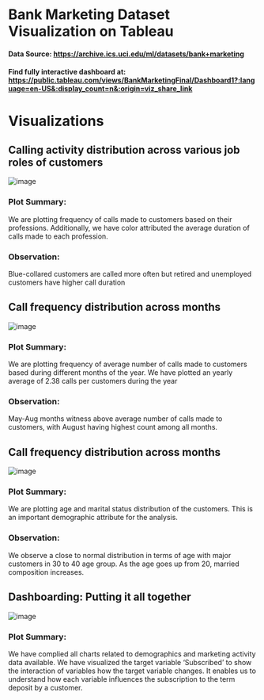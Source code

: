 # Bank Marketing Dataset Visualization on Tableau

#### Data Source: https://archive.ics.uci.edu/ml/datasets/bank+marketing

#### Find fully interactive dashboard at: https://public.tableau.com/views/BankMarketingFinal/Dashboard1?:language=en-US&:display_count=n&:origin=viz_share_link

# Visualizations

## Calling activity distribution across various job roles of customers

![image](https://user-images.githubusercontent.com/98545133/198093449-29b62afb-5261-45f9-977d-ec5413a08017.png)

### Plot Summary:
We are plotting frequency of calls made to customers based on their professions. Additionally, we have color attributed the average duration of calls made to each profession. 

### Observation:
Blue-collared customers are called more often but retired and unemployed customers have higher call duration


## Call frequency distribution across months

![image](https://user-images.githubusercontent.com/98545133/198093641-10057e7e-de34-4f9f-a0de-07c94e59cdf7.png)

### Plot Summary:
We are plotting frequency of average number of calls made to customers based during different months of the year. We have plotted an yearly average of 2.38 calls per customers during the year

### Observation:
May-Aug months witness above average number of calls made to customers, with August having highest count among all months.


## Call frequency distribution across months

![image](https://user-images.githubusercontent.com/98545133/198093784-066a0d6b-26dd-42cb-822c-3417374d7cf8.png)

### Plot Summary:
We are plotting age and marital status distribution of the customers. This is an important demographic attribute for the analysis.

### Observation:
We observe a close to normal distribution in terms of age with major customers in 30 to 40 age group. As the age goes up from 20, married composition increases.

## Dashboarding: Putting it all together

![image](https://user-images.githubusercontent.com/98545133/198093979-2421cde9-8df3-4549-abbe-c7bc15d1606a.png)


### Plot Summary:
We have complied all charts related to demographics and marketing activity data available. We have visualized the target variable ‘Subscribed’ to show the interaction of variables how the target variable changes.
It enables us to understand how each variable influences the subscription to the term deposit by a customer.
